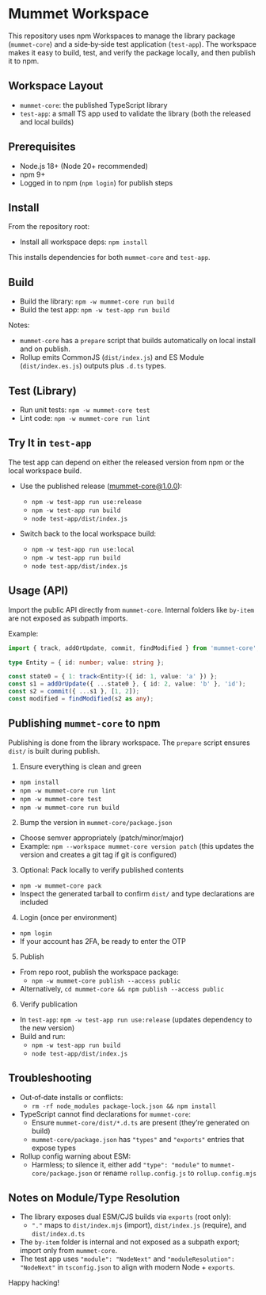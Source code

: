 # Mummet Workspace

This repository uses npm Workspaces to manage the library package (`mummet-core`) and a side‑by‑side test application (`test-app`). The workspace makes it easy to build, test, and verify the package locally, and then publish it to npm.

## Workspace Layout

- `mummet-core`: the published TypeScript library
- `test-app`: a small TS app used to validate the library (both the released and local builds)

## Prerequisites

- Node.js 18+ (Node 20+ recommended)
- npm 9+
- Logged in to npm (`npm login`) for publish steps

## Install

From the repository root:

- Install all workspace deps: `npm install`

This installs dependencies for both `mummet-core` and `test-app`.

## Build

- Build the library: `npm -w mummet-core run build`
- Build the test app: `npm -w test-app run build`

Notes:
- `mummet-core` has a `prepare` script that builds automatically on local install and on publish.
- Rollup emits CommonJS (`dist/index.js`) and ES Module (`dist/index.es.js`) outputs plus `.d.ts` types.

## Test (Library)

- Run unit tests: `npm -w mummet-core test`
- Lint code: `npm -w mummet-core run lint`

## Try It in `test-app`

The test app can depend on either the released version from npm or the local workspace build.

- Use the published release (mummet-core@1.0.0):
  - `npm -w test-app run use:release`
  - `npm -w test-app run build`
  - `node test-app/dist/index.js`

- Switch back to the local workspace build:
  - `npm -w test-app run use:local`
  - `npm -w test-app run build`
  - `node test-app/dist/index.js`

## Usage (API)

Import the public API directly from `mummet-core`. Internal folders like `by-item` are not exposed as subpath imports.

Example:

```ts
import { track, addOrUpdate, commit, findModified } from 'mummet-core';

type Entity = { id: number; value: string };

const state0 = { 1: track<Entity>({ id: 1, value: 'a' }) };
const s1 = addOrUpdate({ ...state0 }, { id: 2, value: 'b' }, 'id');
const s2 = commit({ ...s1 }, [1, 2]);
const modified = findModified(s2 as any);
```

## Publishing `mummet-core` to npm

Publishing is done from the library workspace. The `prepare` script ensures `dist/` is built during publish.

1) Ensure everything is clean and green
- `npm install`
- `npm -w mummet-core run lint`
- `npm -w mummet-core test`
- `npm -w mummet-core run build`

2) Bump the version in `mummet-core/package.json`
- Choose semver appropriately (patch/minor/major)
- Example: `npm --workspace mummet-core version patch` (this updates the version and creates a git tag if git is configured)

3) Optional: Pack locally to verify published contents
- `npm -w mummet-core pack`
- Inspect the generated tarball to confirm `dist/` and type declarations are included

4) Login (once per environment)
- `npm login`
- If your account has 2FA, be ready to enter the OTP

5) Publish
- From repo root, publish the workspace package:
  - `npm -w mummet-core publish --access public`
- Alternatively, `cd mummet-core && npm publish --access public`

6) Verify publication
- In `test-app`: `npm -w test-app run use:release` (updates dependency to the new version)
- Build and run:
  - `npm -w test-app run build`
  - `node test-app/dist/index.js`

## Troubleshooting

- Out‑of‑date installs or conflicts:
  - `rm -rf node_modules package-lock.json && npm install`
- TypeScript cannot find declarations for `mummet-core`:
  - Ensure `mummet-core/dist/*.d.ts` are present (they’re generated on build)
  - `mummet-core/package.json` has `"types"` and `"exports"` entries that expose types
- Rollup config warning about ESM:
  - Harmless; to silence it, either add `"type": "module"` to `mummet-core/package.json` or rename `rollup.config.js` to `rollup.config.mjs`

## Notes on Module/Type Resolution

- The library exposes dual ESM/CJS builds via `exports` (root only):
  - `"."` maps to `dist/index.mjs` (import), `dist/index.js` (require), and `dist/index.d.ts`
- The `by-item` folder is internal and not exposed as a subpath export; import only from `mummet-core`.
- The test app uses `"module": "NodeNext"` and `"moduleResolution": "NodeNext"` in `tsconfig.json` to align with modern Node + `exports`.

Happy hacking!
